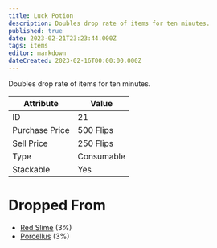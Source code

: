 ```yaml
---
title: Luck Potion
description: Doubles drop rate of items for ten minutes.
published: true
date: 2023-02-21T23:23:44.000Z
tags: items
editor: markdown
dateCreated: 2023-02-16T00:00:00.000Z
---
```


Doubles drop rate of items for ten minutes.

|Attribute|Value|
|-|-|
|ID|21|
|Purchase Price|500 Flips|
|Sell Price|250 Flips|
|Type|Consumable|
|Stackable|Yes|


# Dropped From
 * [Red Slime](/monsters/red-slime.md) (3%)
 * [Porcellus](/monsters/porcellus.md) (3%)

